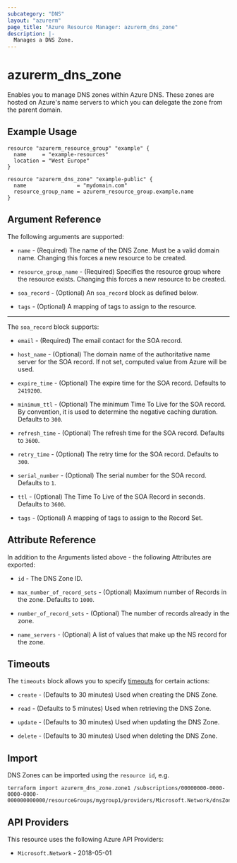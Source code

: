 ```yaml
---
subcategory: "DNS"
layout: "azurerm"
page_title: "Azure Resource Manager: azurerm_dns_zone"
description: |-
  Manages a DNS Zone.
---
```


# azurerm_dns_zone

Enables you to manage DNS zones within Azure DNS. These zones are hosted on Azure's name servers to which you can delegate the zone from the parent domain.

## Example Usage

```hcl
resource "azurerm_resource_group" "example" {
  name     = "example-resources"
  location = "West Europe"
}

resource "azurerm_dns_zone" "example-public" {
  name                = "mydomain.com"
  resource_group_name = azurerm_resource_group.example.name
}
```

## Argument Reference

The following arguments are supported:

* `name` - (Required) The name of the DNS Zone. Must be a valid domain name. Changing this forces a new resource to be created.

* `resource_group_name` - (Required) Specifies the resource group where the resource exists. Changing this forces a new resource to be created.

* `soa_record` - (Optional) An `soa_record` block as defined below.

* `tags` - (Optional) A mapping of tags to assign to the resource.

---

The `soa_record` block supports:

* `email` - (Required) The email contact for the SOA record.

* `host_name` - (Optional) The domain name of the authoritative name server for the SOA record. If not set, computed value from Azure will be used.

* `expire_time` - (Optional) The expire time for the SOA record. Defaults to `2419200`.

* `minimum_ttl` - (Optional) The minimum Time To Live for the SOA record. By convention, it is used to determine the negative caching duration. Defaults to `300`.

* `refresh_time` - (Optional) The refresh time for the SOA record. Defaults to `3600`.

* `retry_time` - (Optional) The retry time for the SOA record. Defaults to `300`.

* `serial_number` - (Optional) The serial number for the SOA record. Defaults to `1`.

* `ttl` - (Optional) The Time To Live of the SOA Record in seconds. Defaults to `3600`.

* `tags` - (Optional) A mapping of tags to assign to the Record Set.

## Attribute Reference

In addition to the Arguments listed above - the following Attributes are exported:

* `id` - The DNS Zone ID.

* `max_number_of_record_sets` - (Optional) Maximum number of Records in the zone. Defaults to `1000`.

* `number_of_record_sets` - (Optional) The number of records already in the zone.

* `name_servers` - (Optional) A list of values that make up the NS record for the zone.

## Timeouts

The `timeouts` block allows you to specify [timeouts](https://developer.hashicorp.com/terraform/language/resources/configure#define-operation-timeouts) for certain actions:

* `create` - (Defaults to 30 minutes) Used when creating the DNS Zone.

* `read` - (Defaults to 5 minutes) Used when retrieving the DNS Zone.

* `update` - (Defaults to 30 minutes) Used when updating the DNS Zone.

* `delete` - (Defaults to 30 minutes) Used when deleting the DNS Zone.

## Import

DNS Zones can be imported using the `resource id`, e.g.

```shell
terraform import azurerm_dns_zone.zone1 /subscriptions/00000000-0000-0000-0000-000000000000/resourceGroups/mygroup1/providers/Microsoft.Network/dnsZones/zone1
```

## API Providers
<!-- This section is generated, changes will be overwritten -->
This resource uses the following Azure API Providers:

* `Microsoft.Network` - 2018-05-01
